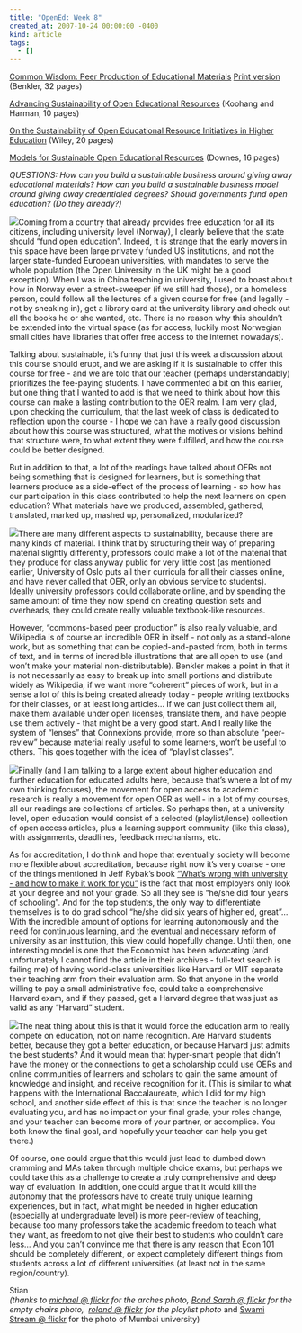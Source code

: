 ```yaml
---
title: "OpenEd: Week 8"
created_at: 2007-10-24 00:00:00 -0400
kind: article
tags:
  - []
---
```


[Common Wisdom: Peer Production of Educational
Materials](http://www.benkler.org/Common_Wisdom.pdf "http://www.benkler.org/Common_Wisdom.pdf")
[Print
version](http://www.lulu.com/content/162436 "http://www.lulu.com/content/162436")
(Benkler, 32 pages)

[Advancing Sustainability of Open Educational
Resources](http://proceedings.informingscience.org/InSITE2007/IISITv4p535-544Kooh275.pdf "http://proceedings.informingscience.org/InSITE2007/IISITv4p535-544Kooh275.pdf")
(Koohang and Harman, 10 pages)

[On the Sustainability of Open Educational Resource Initiatives in
Higher
Education](http://www.oecd.org/dataoecd/33/9/38645447.pdf "http://www.oecd.org/dataoecd/33/9/38645447.pdf")
(Wiley, 20 pages)

[Models for Sustainable Open Educational
Resources](http://ijklo.org/Volume3/IJKLOv3p029-044Downes.pdf "http://ijklo.org/Volume3/IJKLOv3p029-044Downes.pdf")
(Downes, 16 pages)

*QUESTIONS: How can you build a sustainable business around giving away
educational materials? How can you build a sustainable business model
around giving away credentialed degrees? Should governments fund open
education? (Do they already?)*

![](http://farm1.static.flickr.com/30/51609413_c882fdbfe0_m.jpg)Coming
from a country that already provides free education for all its
citizens, including university level (Norway), I clearly believe that
the state should “fund open education”. Indeed, it is strange that the
early movers in this space have been large privately funded US
institutions, and not the larger state-funded European universities,
with mandates to serve the whole population (the Open University in the
UK might be a good exception). When I was in China teaching in
university, I used to boast about how in Norway even a street-sweeper
(if we still had those), or a homeless person, could follow all the
lectures of a given course for free (and legally - not by sneaking in),
get a library card at the university library and check out all the books
he or she wanted, etc. There is no reason why this shouldn’t be extended
into the virtual space (as for access, luckily most Norwegian small
cities have libraries that offer free access to the internet nowadays).

Talking about sustainable, it’s funny that just this week a discussion
about this course should erupt, and we are asking if it is sustainable
to offer this course for free - and we are told that our teacher
(perhaps understandably) prioritizes the fee-paying students. I have
commented a bit on this earlier, but one thing that I wanted to add is
that we need to think about how this course can make a lasting
contribution to the OER realm. I am very glad, upon checking the
curriculum, that the last week of class is dedicated to reflection upon
the course - I hope we can have a really good discussion about how this
course was structured, what the motives or visions behind that structure
were, to what extent they were fulfilled, and how the course could be
better designed.

But in addition to that, a lot of the readings have talked about OERs
not being something that is designed for learners, but is something that
learners produce as a side-effect of the process of learning - so how
has our participation in this class contributed to help the next
learners on open education? What materials have we produced, assembled,
gathered, translated, marked up, mashed up, personalized, modularized?

![](http://farm1.static.flickr.com/97/205620757_c6bbe07589_m.jpg)There
are many different aspects to sustainability, because there are many
kinds of material. I think that by structuring their way of preparing
material slightly differently, professors could make a lot of the
material that they produce for class anyway public for very little cost
(as mentioned earlier, University of Oslo puts all their curricula for
all their classes online, and have never called that OER, only an
obvious service to students). Ideally university professors could
collaborate online, and by spending the same amount of time they now
spend on creating question sets and overheads, they could create really
valuable textbook-like resources.

However, “commons-based peer production” is also really valuable, and
Wikipedia is of course an incredible OER in itself - not only as a
stand-alone work, but as something that can be copied-and-pasted from,
both in terms of text, and in terms of incredible illustrations that are
all open to use (and won’t make your material non-distributable).
Benkler makes a point in that it is not necessarily as easy to break up
into small portions and distribute widely as Wikipedia, if we want more
“coherent” pieces of work, but in a sense a lot of this is being created
already today - people writing textbooks for their classes, or at least
long articles… If we can just collect them all, make them available
under open licenses, translate them, and have people use them actively -
that might be a very good start. And I really like the system of
“lenses” that Connexions provide, more so than absolute “peer-review”
because material really useful to some learners, won’t be useful to
others. This goes together with the idea of “playlist classes”.

![](http://farm1.static.flickr.com/29/41530381_b0ee1fc36b_m.jpg)Finally
(and I am talking to a large extent about higher education and further
education for educated adults here, because that’s where a lot of my own
thinking focuses), the movement for open access to academic research is
really a movement for open OER as well - in a lot of my courses, all our
readings are collections of articles. So perhaps then, at a university
level, open education would consist of a selected (playlist/lense)
collection of open access articles, plus a learning support community
(like this class), with assignments, deadlines, feedback mechanisms,
etc.

As for accreditation, I do think and hope that eventually society will
become more flexible about accreditation, because right now it’s very
coarse - one of the things mentioned in Jeff Rybak’s book [“What’s wrong
with university - and how to make it work for
you”](http://www.jeffrybak.ca/) is the fact that most employers only
look at your degree and not your grade. So all they see is “he/she did
four years of schooling”. And for the top students, the only way to
differentiate themselves is to do grad school “he/she did six years of
higher ed, great”… With the incredible amount of options for learning
autonomously and the need for continuous learning, and the eventual and
necessary reform of university as an institution, this view could
hopefully change. Until then, one interesting model is one that the
Economist has been advocating (and unfortunately I cannot find the
article in their archives - full-text search is failing me) of having
world-class universities like Harvard or MIT separate their teaching arm
from their evaluation arm. So that anyone in the world willing to pay a
small administrative fee, could take a comprehensive Harvard exam, and
if they passed, get a Harvard degree that was just as valid as any
“Harvard” student.

![](http://farm1.static.flickr.com/195/489310561_4c2363356a_m.jpg)The
neat thing about this is that it would force the education arm to really
compete on education, not on name recognition. Are Harvard students
better, because they got a better education, or because Harvard just
admits the best students? And it would mean that hyper-smart people that
didn’t have the money or the connections to get a scholarship could use
OERs and online communities of learners and scholars to gain the same
amount of knowledge and insight, and receive recognition for it. (This
is similar to what happens with the International Baccalaureate, which I
did for my high school, and another side effect of this is that since
the teacher is no longer evaluating you, and has no impact on your final
grade, your roles change, and your teacher can become more of your
partner, or accomplice. You both know the final goal, and hopefully your
teacher can help you get there.)

Of course, one could argue that this would just lead to dumbed down
cramming and MAs taken through multiple choice exams, but perhaps we
could take this as a challenge to create a truly comprehensive and deep
way of evaluation. In addition, one could argue that it would kill the
autonomy that the professors have to create truly unique learning
experiences, but in fact, what might be needed in higher education
(especially at undergraduate level) is more peer-review of teaching,
because too many professors take the academic freedom to teach what they
want, as freedom to not give their best to students who couldn’t care
less… And you can’t convince me that there is any reason that Econ 101
should be completely different, or expect completely different things
from students across a lot of different universities (at least not in
the same region/country).

Stian\
 *(thanks to [michael @ flickr](http://flickr.com/photos/mgallacher/)
for the arches photo, [Bond Sarah @
flickr](http://flickr.com/photos/42476745@N00/205620757/) for the empty
chairs photo,  [roland @ flickr](http://flickr.com/photos/roland/) for
the playlist photo* and [Swami Stream @
flickr](http://flickr.com/photos/araswami/) for the photo of Mumbai
university)
